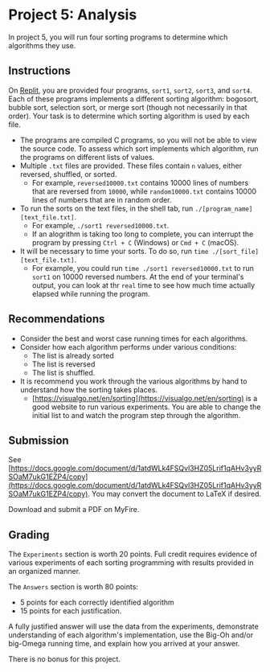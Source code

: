 # Project 5: Analysis

In project 5, you will run four sorting programs to determine which algorithms they use.

## Instructions

On [Replit](https://replit.com/~), you are provided four programs, `sort1`, `sort2`, `sort3`, and `sort4`. Each of these programs implements a different sorting algorithm: bogosort, bubble sort, selection sort, or merge sort (though not necessarily in that order). Your task is to determine which sorting algorithm is used by each file.

- The programs are compiled C programs, so you will not be able to view the source code. To assess which sort implements which algorithm, run the programs on different lists of values.
- Multiple `.txt` files are provided. These files contain `n` values, either reversed, shuffled, or sorted.
  - For example, `reversed10000.txt` contains 10000 lines of numbers that are reversed from `10000`, while  `random10000.txt` contains 10000 lines of numbers that are in random order.
- To run the sorts on the text files, in the shell tab, run `./[program_name] [text_file.txt]`. 
  - For example, `./sort1 reversed10000.txt`.
  - If an alogrithm is taking too long to complete, you can interrupt the program by pressing `Ctrl + C` (Windows) or `Cmd + C` (macOS).
- It will be necessary to time your sorts. To do so, run `time ./[sort_file] [text_file.txt]`.
  - For example, you could run `time ./sort1 reversed10000.txt` to run `sort1` on 10000 reversed numbers. At the end of your terminal's output, you can look at thr `real` time to see how much time actually elapsed while running the program.

## Recommendations

- Consider the best and worst case running times for each algorithms.
- Consider how each algorithm performs under various conditions:
  - The list is already sorted
  - The list is reversed
  - The list is shuffled.
- It is recommend you work through the various algorithms by hand to understand how the sorting takes places.
  - [https://visualgo.net/en/sorting](https://visualgo.net/en/sorting) is a good website to run various experiments. You are able to change the initial list to and watch the program step through the algorithm.

## Submission

See [https://docs.google.com/document/d/1atdWLk4FSQvl3HZ05Lrif1qAHv3yyRSOaM7ukG1EZP4/copy](https://docs.google.com/document/d/1atdWLk4FSQvl3HZ05Lrif1qAHv3yyRSOaM7ukG1EZP4/copy). You may convert the document to LaTeX if desired.

Download and submit a PDF on MyFire.

## Grading

The `Experiments` section is worth 20 points. Full credit requires evidence of various experiments of each sorting programming with results provided in an organized manner.

The `Answers` section is worth 80 points:

- 5 points for each correctly identified algorithm
- 15 points for each justification.

A fully justified answer will use the data from the experiments, demonstrate understanding of each algorithm's implementation, use the Big-Oh and/or big-Omega running time, and explain how you arrived at your answer.

There is no bonus for this project.
